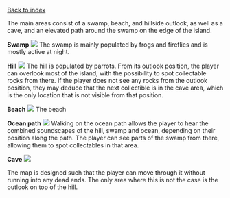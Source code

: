 [Back to index](Soundgarden%20-%20Documentation.md)


The main areas consist of a swamp, beach, and hillside outlook, as well as a cave, and an elevated path around the swamp on the edge of the island.

**Swamp**
![](attachments/HighresScreenshot00001.png)
The swamp is mainly populated by frogs and fireflies and is mostly active at night.


**Hill**
![](attachments/HighresScreenshot00006.png)
The hill is populated by parrots. From its outlook position, the player can overlook most of the island, with the possibility to spot collectable rocks from there. If the player does not see any rocks from the outlook position, they may deduce that the next collectible is in the cave area, which is the only location that is not visible from that position.

**Beach**
![](attachments/HighresScreenshot00005.png)
The beach

**Ocean path**
![](attachments/HighresScreenshot00007.png)
Walking on the ocean path allows the player to hear the combined soundscapes of the hill, swamp and ocean, depending on their position along the path. The player can see parts of the swamp from there, allowing them to spot collectables in that area.

**Cave**
![](attachments/HighresScreenshot00003.png)


The map is designed such that the player can move through it without running into any dead ends. The only area where this is not the case is the outlook on top of the hill.


